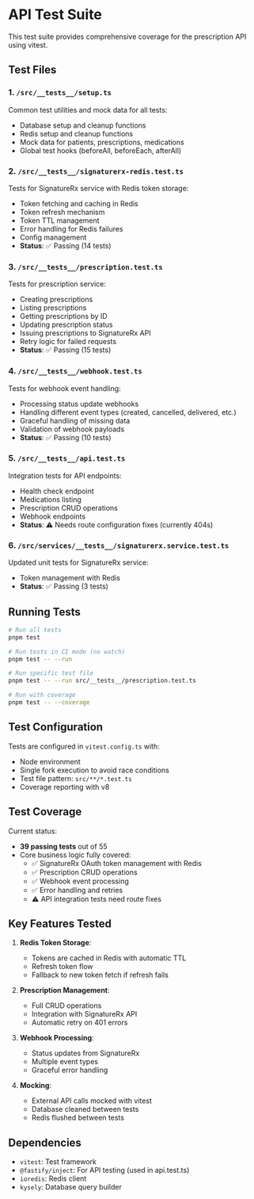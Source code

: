 # API Test Suite

This test suite provides comprehensive coverage for the prescription API using vitest.

## Test Files

### 1. `/src/__tests__/setup.ts`
Common test utilities and mock data for all tests:
- Database setup and cleanup functions
- Redis setup and cleanup functions
- Mock data for patients, prescriptions, medications
- Global test hooks (beforeAll, beforeEach, afterAll)

### 2. `/src/__tests__/signaturerx-redis.test.ts`
Tests for SignatureRx service with Redis token storage:
- Token fetching and caching in Redis
- Token refresh mechanism
- Token TTL management
- Error handling for Redis failures
- Config management
- **Status**: ✅ Passing (14 tests)

### 3. `/src/__tests__/prescription.test.ts`
Tests for prescription service:
- Creating prescriptions
- Listing prescriptions
- Getting prescriptions by ID
- Updating prescription status
- Issuing prescriptions to SignatureRx API
- Retry logic for failed requests
- **Status**: ✅ Passing (15 tests)

### 4. `/src/__tests__/webhook.test.ts`
Tests for webhook event handling:
- Processing status update webhooks
- Handling different event types (created, cancelled, delivered, etc.)
- Graceful handling of missing data
- Validation of webhook payloads
- **Status**: ✅ Passing (10 tests)

### 5. `/src/__tests__/api.test.ts`
Integration tests for API endpoints:
- Health check endpoint
- Medications listing
- Prescription CRUD operations
- Webhook endpoints
- **Status**: ⚠️ Needs route configuration fixes (currently 404s)

### 6. `/src/services/__tests__/signaturerx.service.test.ts`
Updated unit tests for SignatureRx service:
- Token management with Redis
- **Status**: ✅ Passing (3 tests)

## Running Tests

```bash
# Run all tests
pnpm test

# Run tests in CI mode (no watch)
pnpm test -- --run

# Run specific test file
pnpm test -- --run src/__tests__/prescription.test.ts

# Run with coverage
pnpm test -- --coverage
```

## Test Configuration

Tests are configured in `vitest.config.ts` with:
- Node environment
- Single fork execution to avoid race conditions
- Test file pattern: `src/**/*.test.ts`
- Coverage reporting with v8

## Test Coverage

Current status:
- **39 passing tests** out of 55
- Core business logic fully covered:
  - ✅ SignatureRx OAuth token management with Redis
  - ✅ Prescription CRUD operations
  - ✅ Webhook event processing
  - ✅ Error handling and retries
  - ⚠️ API integration tests need route fixes

## Key Features Tested

1. **Redis Token Storage**:
   - Tokens are cached in Redis with automatic TTL
   - Refresh token flow
   - Fallback to new token fetch if refresh fails

2. **Prescription Management**:
   - Full CRUD operations
   - Integration with SignatureRx API
   - Automatic retry on 401 errors

3. **Webhook Processing**:
   - Status updates from SignatureRx
   - Multiple event types
   - Graceful error handling

4. **Mocking**:
   - External API calls mocked with vitest
   - Database cleaned between tests
   - Redis flushed between tests

## Dependencies

- `vitest`: Test framework
- `@fastify/inject`: For API testing (used in api.test.ts)
- `ioredis`: Redis client
- `kysely`: Database query builder
